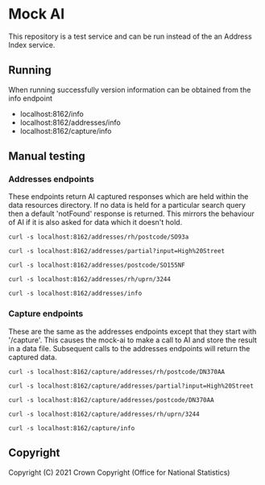 
# Mock AI
This repository is a test service and can be run instead of the an Address Index service.

## Running

When running successfully version information can be obtained from the info endpoint
    
* localhost:8162/info
* localhost:8162/addresses/info
* localhost:8162/capture/info

## Manual testing

### Addresses endpoints 

These endpoints return AI captured responses which are held within the data resources directory. 
If no data is held for a particular search query then a default 'notFound' response is returned. This mirrors the
behaviour of AI if it is also asked for data which it doesn't hold.

    curl -s localhost:8162/addresses/rh/postcode/SO93a
    
    curl -s localhost:8162/addresses/partial?input=High%20Street
    
    curl -s localhost:8162/addresses/postcode/SO155NF
    
    curl -s localhost:8162/addresses/rh/uprn/3244
    
    curl -s localhost:8162/addresses/info

### Capture endpoints

These are the same as the addresses endpoints except that they start with '/capture'. This causes the mock-ai
to make a call to AI and store the result in a data file. Subsequent calls to the addresses endpoints will 
return the captured data.

    curl -s localhost:8162/capture/addresses/rh/postcode/DN370AA
    
    curl -s localhost:8162/capture/addresses/partial?input=High%20Street
    
    curl -s localhost:8162/capture/addresses/postcode/DN370AA
    
    curl -s localhost:8162/capture/addresses/rh/uprn/3244
    
    curl -s localhost:8162/capture/info
    
## Copyright
Copyright (C) 2021 Crown Copyright (Office for National Statistics)
